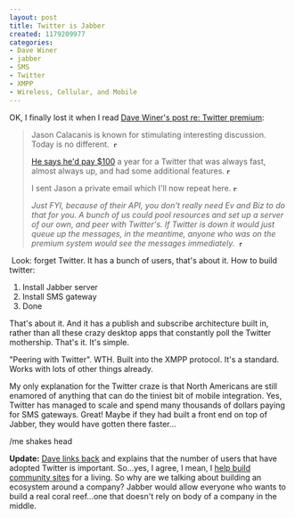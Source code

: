```yaml
--- 
layout: post
title: Twitter is Jabber
created: 1179209977
categories: 
- Dave Winer
- jabber
- SMS
- Twitter
- XMPP
- Wireless, Cellular, and Mobile
---
```

<p>OK, I finally lost it when I read <a href="http://www.scripting.com/stories/2007/05/14/twitterPremium.html">Dave Winer&#39;s post re: Twitter premium</a>:</p><blockquote><p>Jason Calacanis is known for stimulating interesting discussion. Today is no different. &nbsp;<a href="http://www.scripting.com/stories/2007/05/14/twitterPremium.html#p1"><img src="http://www.scripting.com/images/2001/09/20/sharpPermaLink3.gif" border="0" alt="Permalink to this paragraph" width="6" height="9" /></a> </p><p><a name="p2" title="p2"></a><a href="http://www.calacanis.com/2007/05/14/i-would-pay-for-twitter-com/">He says he&#39;d pay $100</a> a year for a Twitter that was always fast, almost always up, and had some additional features.&nbsp;<a href="http://www.scripting.com/stories/2007/05/14/twitterPremium.html#p2"><img src="http://www.scripting.com/images/2001/09/20/sharpPermaLink3.gif" border="0" alt="Permalink to this paragraph" width="6" height="9" /></a></p><p><a name="p3" title="p3"></a>I sent Jason a private email which I&#39;ll now repeat here.&nbsp;<a href="http://www.scripting.com/stories/2007/05/14/twitterPremium.html#p3"><img src="http://www.scripting.com/images/2001/09/20/sharpPermaLink3.gif" border="0" alt="Permalink to this paragraph" width="6" height="9" /></a></p><p><a name="p4" title="p4"></a><em>Just FYI, because of their API, you don&#39;t really need Ev and Biz to do that for you. A bunch of us could pool resources and set up a server of our own, and peer with Twitter&#39;s. If Twitter is down it would just queue up the messages, in the meantime, anyone who was on the premium system would see the messages immediately. </em>&nbsp;<a href="http://www.scripting.com/stories/2007/05/14/twitterPremium.html#p4"><img src="http://www.scripting.com/images/2001/09/20/sharpPermaLink3.gif" border="0" alt="Permalink to this paragraph" width="6" height="9" /></a></p></blockquote>  <p>&nbsp;Look: forget Twitter. It has a bunch of users, that&#39;s about it. How to build twitter:</p><ol><li>Install Jabber server</li><li>Install SMS gateway</li><li>Done</li></ol><p>That&#39;s about it. And it has a publish and subscribe architecture built in, rather than all these crazy desktop apps that constantly poll the Twitter mothership. That&#39;s it. It&#39;s simple.</p><p>&quot;Peering with Twitter&quot;. WTH. Built into the XMPP protocol. It&#39;s a standard. Works with lots of other things already.&nbsp;</p><p>My only explanation for the Twitter craze is that North Americans are still enamored of anything that can do the tiniest bit of mobile integration. Yes, Twitter has managed to scale and spend many thousands of dollars paying for SMS gateways. Great! Maybe if they had built a front end on top of Jabber, they would have gotten there faster... </p><p>/me shakes head&nbsp;</p><p><strong>Update:</strong> <a href="http://www.scripting.com/stories/2007/05/15/bMannLosesIt.html">Dave links back</a> and explains that the number of users that have adopted Twitter is important. So...yes, I agree, I mean, I <a href="http://bryght.com">help build community sites</a> for a living. So why are we talking about building an ecosystem around a company? Jabber would allow everyone who wants to build a real coral reef...one that doesn&#39;t rely on body of a company in the middle. </p>
<!--break-->
